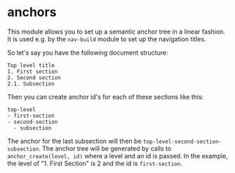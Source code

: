 # anchors

This module allows you to set up a semantic anchor tree in a linear fashion. It is used e.g. by the `nav-build` module to set up the navigation titles.

So let's say you have the following document structure:

```
Top level title
1. First section
2. Second section
2.1. Subsection
```

Then you can create anchor id's for each of these sections like this:

```
top-level
- first-section
- second-section
  - subsection
```

The anchor for the last subsection will then be `top-level-second-section-subsection`. The anchor tree will be generated by calls to `anchor_create(level, id)` where a level and an id is passed. In the example, the level of "1. First Section" is 2 and the id is `first-section`.